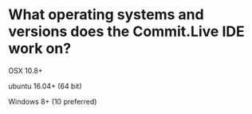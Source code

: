 # What operating systems and versions does the Commit.Live IDE work on?

OSX 10.8+

ubuntu 16.04+ (64 bit)

Windows 8+ (10 preferred)
